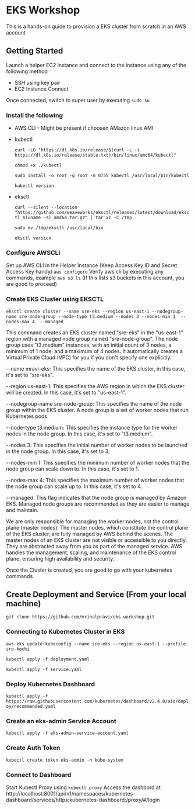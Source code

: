 # EKS Workshop
This is a hands-on guide to provision a EKS cluster from scratch in an AWS account

## Getting Started
Launch a helper EC2 instance and connect to the instance using any of the following method
* SSH using key pair
* EC2 Instance Connect

Once connected, switch to super user by executing ```sudo su```

### Install the following

* AWS CLI - Might be present if choosen AMazon linux AMI
* kubectl
  
	```curl -LO "https://dl.k8s.io/release/$(curl -L -s https://dl.k8s.io/release/stable.txt)/bin/linux/amd64/kubectl"```

	```chmod +x ./kubectl```

  ```sudo install -o root -g root -m 0755 kubectl /usr/local/bin/kubectl```

  ```kubectl version```
* eksctl
  
  ```curl --silent --location "https://github.com/weaveworks/eksctl/releases/latest/download/eksctl_$(uname -s)_amd64.tar.gz" | tar xz -C /tmp```
  
	```sudo mv /tmp/eksctl /usr/local/bin```

	```eksctl version```

### Configure AWSCLI
Set up AWS CLI in the Helper Instance (Keep Access Key ID and Secret Access Key handy) ```aws configure```
Verify aws cli by executing any commands, example
	```aws s3 ls``` (If this lists s3 buckets in this account, you are good to proceed)

### Create EKS Cluster using EKSCTL
```
eksctl create cluster --name sre-eks --region us-east-1 --nodegroup-name sre-node-group --node-type t3.medium --nodes 3 --nodes-min 1  --nodes-max 4  --managed
```
This command creates an EKS cluster named "sre-eks" in the "us-east-1" region with a managed node group named "sre-node-group". The node group uses "t3.medium" instances, with an initial count of 3 nodes, a minimum of 1 node, and a maximum of 4 nodes. It automatically creates a Virtual Private Cloud (VPC) for you if you don't specify one explicitly.

--name mravi-eks: This specifies the name of the EKS cluster, in this case, it's set to "sre-eks".

--region us-east-1: This specifies the AWS region in which the EKS cluster will be created. In this case, it's set to "us-east-1".

--nodegroup-name sre-node-group: This specifies the name of the node group within the EKS cluster. A node group is a set of worker nodes that run Kubernetes pods.

--node-type t3.medium: This specifies the instance type for the worker nodes in the node group. In this case, it's set to "t3.medium".

--nodes 3: This specifies the initial number of worker nodes to be launched in the node group. In this case, it's set to 3.

--nodes-min 1: This specifies the minimum number of worker nodes that the node group can scale down to. In this case, it's set to 1.

--nodes-max 4: This specifies the maximum number of worker nodes that the node group can scale up to. In this case, it's set to 4.

--managed: This flag indicates that the node group is managed by Amazon EKS. Managed node groups are recommended as they are easier to manage and maintain.

We are only responsible for managing the worker nodes, not the control plane (master nodes). The master nodes, which constitute the control plane of the EKS cluster, are fully managed by AWS behind the scenes.
The master nodes of an EKS cluster are not visible or accessible to you directly. They are abstracted away from you as part of the managed service. AWS handles the management, scaling, and maintenance of the EKS control plane, ensuring high availability and security.

Once the Cluster is created, you are good to go with your kubernetes commands



## Create Deployment and Service (From your local machine)
```git clone https://github.com/mrinalpravi/eks-workshop.git```

### Connecting to Kubernetes Cluster in EKS
```aws eks update-kubeconfig --name sre-eks --region us-east-1 --profile sre-kochi```

```kubectl apply -f deployment.yaml```

```kubectl apply -f service.yaml```


### Deploy Kubernetes Dashboard
```kubectl apply -f https://raw.githubusercontent.com/kubernetes/dashboard/v2.4.0/aio/deploy/recommended.yaml```
### Create an eks-admin Service Account
```kubectl apply -f eks-admin-service-account.yaml```
### Create Auth Token
```kubectl create token eks-admin -n kube-system```
### Connect to Dashboard
Start Kubectl Proxy using ```kubectl proxy```
Access the dashbord at http://localhost:8001/api/v1/namespaces/kubernetes-dashboard/services/https:kubernetes-dashboard:/proxy/#/login
